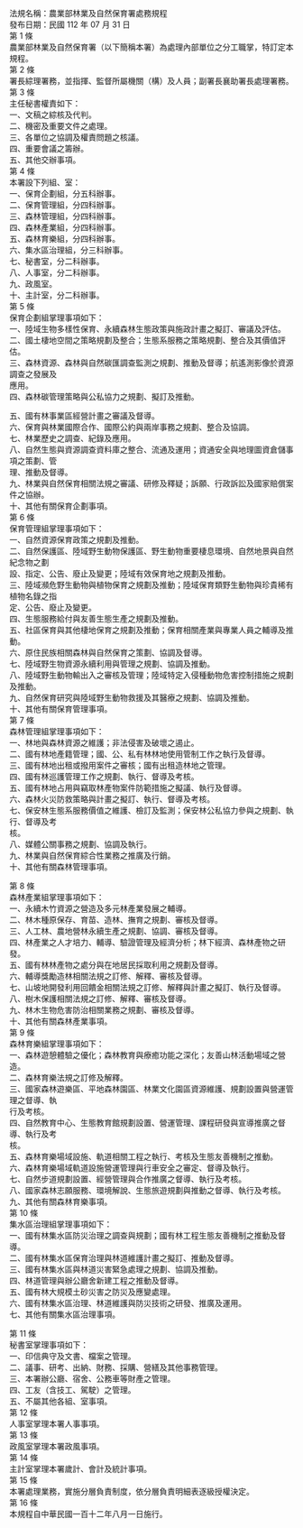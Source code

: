 法規名稱：農業部林業及自然保育署處務規程  
發布日期：民國 112 年 07 月 31 日  
第 1 條  
農業部林業及自然保育署（以下簡稱本署）為處理內部單位之分工職掌，特訂定本規程。  
第 2 條  
署長綜理署務，並指揮、監督所屬機關（構）及人員；副署長襄助署長處理署務。  
第 3 條  
主任秘書權責如下：  
一、文稿之綜核及代判。  
二、機密及重要文件之處理。  
三、各單位之協調及權責問題之核議。  
四、重要會議之籌辦。  
五、其他交辦事項。  
第 4 條  
本署設下列組、室：  
一、保育企劃組，分五科辦事。  
二、保育管理組，分四科辦事。  
三、森林管理組，分四科辦事。  
四、森林產業組，分四科辦事。  
五、森林育樂組，分四科辦事。  
六、集水區治理組，分三科辦事。  
七、秘書室，分二科辦事。  
八、人事室，分二科辦事。  
九、政風室。  
十、主計室，分二科辦事。  
第 5 條  
保育企劃組掌理事項如下：  
一、陸域生物多樣性保育、永續森林生態政策與施政計畫之擬訂、審議及評估。  
二、國土棲地空間之策略規劃及整合；生態系服務之策略規劃、整合及其價值評估。  
三、森林資源、森林與自然碳匯調查監測之規劃、推動及督導；航遙測影像於資源調查之發展及  
應用。  
四、森林碳管理策略與公私協力之規劃、擬訂及推動。  


五、國有林事業區經營計畫之審議及督導。  
六、保育與林業國際合作、國際公約與兩岸事務之規劃、整合及協調。  
七、林業歷史之調查、紀錄及應用。  
八、自然生態與資源調查資料庫之整合、流通及運用；資通安全與地理圖資倉儲事項之策劃、管  
理、推動及督導。  
九、林業與自然保育相關法規之審議、研修及釋疑；訴願、行政訴訟及國家賠償案件之協辦。  
十、其他有關保育企劃事項。  
第 6 條  
保育管理組掌理事項如下：  
一、自然資源保育政策之規劃及推動。  
二、自然保護區、陸域野生動物保護區、野生動物重要棲息環境、自然地景與自然紀念物之劃  
設、指定、公告、廢止及變更；陸域有效保育地之規劃及推動。  
三、陸域瀕危野生動物與植物保育之規劃及推動；陸域保育類野生動物與珍貴稀有植物名錄之指  
定、公告、廢止及變更。  
四、生態服務給付與友善生態生產之規劃及推動。  
五、社區保育與其他棲地保育之規劃及推動；保育相關產業與專業人員之輔導及推動。  
六、原住民族相關森林與自然保育之策劃、協調及督導。  
七、陸域野生物資源永續利用與管理之規劃、協調及推動。  
八、陸域野生動物輸出入之審核及管理；陸域特定入侵種動物危害控制措施之規劃及推動。  
九、自然保育研究與陸域野生動物救援及其醫療之規劃、協調及推動。  
十、其他有關保育管理事項。  
第 7 條  
森林管理組掌理事項如下：  
一、林地與森林資源之維護；非法侵害及破壞之遏止。  
二、國有林地產籍管理；國、公、私有林林地使用管制工作之執行及督導。  
三、國有林地出租或撥用案件之審核；國有出租造林地之管理。  
四、國有林巡護管理工作之規劃、執行、督導及考核。  
五、國有林地占用與竊取林產物案件防範措施之擬議、執行及督導。  
六、森林火災防救策略與計畫之擬訂、執行、督導及考核。  
七、保安林生態系服務價值之維護、檢訂及監測；保安林公私協力參與之規劃、執行、督導及考  
核。  
八、媒體公關事務之規劃、協調及執行。  
九、林業與自然保育綜合性業務之推廣及行銷。  
十、其他有關森林管理事項。  


第 8 條  
森林產業組掌理事項如下：  
一、永續木竹資源之營造及多元林產業發展之輔導。  
二、林木種原保存、育苗、造林、撫育之規劃、審核及督導。  
三、人工林、農地營林永續生產之規劃、協調、審核及督導。  
四、林產業之人才培力、輔導、驗證管理及經濟分析；林下經濟、森林產物之研發。  
五、國有林林產物之處分與在地居民採取利用之規劃及督導。  
六、輔導獎勵造林相關法規之訂修、解釋、審核及督導。  
七、山坡地開發利用回饋金相關法規之訂修、解釋與計畫之擬訂、執行及督導。  
八、樹木保護相關法規之訂修、解釋、審核及督導。  
九、林木生物危害防治相關業務之規劃、審核及督導。  
十、其他有關森林產業事項。  
第 9 條  
森林育樂組掌理事項如下：  
一、森林遊憩體驗之優化；森林教育與療癒功能之深化；友善山林活動場域之營造。  
二、森林育樂法規之訂修及解釋。  
三、國家森林遊樂區、平地森林園區、林業文化園區資源維護、規劃設置與營運管理之督導、執  
行及考核。  
四、自然教育中心、生態教育館規劃設置、營運管理、課程研發與宣導推廣之督導、執行及考  
核。  
五、森林育樂場域設施、軌道相關工程之執行、考核及生態友善機制之推動。  
六、森林育樂場域軌道設施營運管理與行車安全之審定、督導及執行。  
七、自然步道規劃設置、經營管理與合作推廣之督導、執行及考核。  
八、國家森林志願服務、環境解說、生態旅遊規劃與推動之督導、執行及考核。  
九、其他有關森林育樂事項。  
第 10 條  
集水區治理組掌理事項如下：  
一、國有林集水區防災治理之調查與規劃；國有林工程生態友善機制之推動及督導。  
二、國有林集水區保育治理與林道維護計畫之擬訂、推動及督導。  
三、國有林集水區與林道災害緊急處理之規劃、協調及推動。  
四、林道管理與辦公廳舍新建工程之推動及督導。  
五、國有林大規模土砂災害之防災及應變處理。  
六、國有林集水區治理、林道維護與防災技術之研發、推廣及運用。  
七、其他有關集水區治理事項。  


第 11 條  
秘書室掌理事項如下：  
一、印信典守及文書、檔案之管理。  
二、議事、研考、出納、財務、採購、營繕及其他事務管理。  
三、本署辦公廳、宿舍、公務車等財產之管理。  
四、工友（含技工、駕駛）之管理。  
五、不屬其他各組、室事項。  
第 12 條  
人事室掌理本署人事事項。  
第 13 條  
政風室掌理本署政風事項。  
第 14 條  
主計室掌理本署歲計、會計及統計事項。  
第 15 條  
本署處理業務，實施分層負責制度，依分層負責明細表逐級授權決定。  
第 16 條  
本規程自中華民國一百十二年八月一日施行。  



